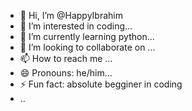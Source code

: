 - 👋 Hi, I’m @HappyIbrahim
- 👀 I’m interested in coding...
- 🌱 I’m currently learning python...
- 💞️ I’m looking to collaborate on ...
- 📫 How to reach me ...
- 😄 Pronouns: he/him...
- ⚡ Fun fact: absolute begginer in coding
- ..

<!---
HappyIbrahim/HappyIbrahim is a ✨ special ✨ repository because its `README.md` (this file) appears on your GitHub profile.
You can click the Preview link to take a look at your changes.
--->
